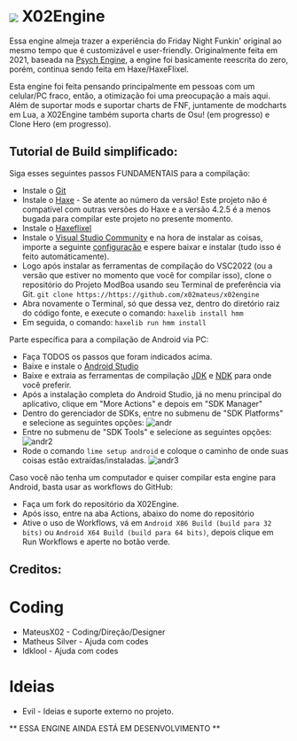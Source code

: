 # <img src="art/icon64.png" align="center"> X02Engine</img>
Essa engine almeja trazer a experiência do Friday Night Funkin' original ao mesmo tempo que é customizável e user-friendly. Originalmente feita em 2021, baseada na [Psych Engine](https://github.com/ShadowMario/FNF-PsychEngine), a engine foi basicamente reescrita do zero, porém, continua sendo feita em Haxe/HaxeFlixel.

Esta engine foi feita pensando principalmente em pessoas com um celular/PC fraco, então, a otimização foi uma preocupação a mais aqui.
Além de suportar mods e suportar charts de FNF, juntamente de modcharts em Lua, a X02Engine também suporta charts de Osu! (em progresso) e Clone Hero (em progresso).

## Tutorial de Build simplificado:
Siga esses seguintes passos FUNDAMENTAIS para a compilação:
* Instale o [Git](https://git-scm.com/downloads)
* Instale o [Haxe](https://haxe.org/download/version/4.2.5/) - Se atente ao número da versão! Este projeto não é compatível com outras versões do Haxe e a versão 4.2.5 é a menos bugada para compilar este projeto no presente momento.
* Instale o [Haxeflixel](https://haxeflixel.com/documentation/getting-started/)
* Instale o [Visual Studio Community](https://visualstudio.microsoft.com/pt-br/vs/community/) e na hora de instalar as coisas, importe a seguinte [configuração](https://drive.google.com/file/d/1RVxsn2pAIanVKevcAh_VmFnGqy1Q5Xo9/view?usp=sharing) e espere baixar e instalar (tudo isso é feito automáticamente).
* Logo após instalar as ferramentas de compilação do VSC2022 (ou a versão que estiver no momento que você for compilar isso), clone o repositório do Projeto ModBoa usando seu Terminal de preferência via Git.
`git clone https://https://github.com/x02mateus/x02engine`
* Abra novamente o Terminal, só que dessa vez, dentro do diretório raiz do código fonte, e execute o comando:
`haxelib install hmm`
* Em seguida, o comando:
`haxelib run hmm install`

Parte específica para a compilação de Android via PC:
* Faça TODOS os passos que foram indicados acima.
* Baixe e instale o [Android Studio](https://developer.android.com/studio)
* Baixe e extraia as ferramentas de compilação [JDK](https://drive.google.com/file/d/1dIIISXyuNaXTZzIdvCAkIm7_Ee4Y9I-7/view?usp=sharing) e [NDK](https://drive.google.com/file/d/1Eifen5o1Mky0Mr2jl3eO-BiDYeuuRA1n/view?usp=sharing) para onde você preferir.
* Após a instalação completa do Android Studio, já no menu principal do aplicativo, clique em "More Actions" e depois em "SDK Manager"
* Dentro do gerenciador de SDKs, entre no submenu de "SDK Platforms" e selecione as seguintes opções:
![andr](https://i.imgur.com/d9YBzFJ.png)
* Entre no submenu de "SDK Tools" e selecione as seguintes opções:
![andr2](https://i.imgur.com/L100sOm.png)
* Rode o comando `lime setup android` e coloque o caminho de onde suas coisas estão extraídas/instaladas.
![andr3](https://i.imgur.com/AR8NCnV.png)

Caso você não tenha um computador e quiser compilar esta engine para Android, basta usar as workflows do GitHub:
* Faça um fork do repositório da X02Engine.
* Após isso, entre na aba Actions, abaixo do nome do repositório
* Ative o uso de Workflows, vá em `Android X86 Build (build para 32 bits)` ou `Android X64 Build (build para 64 bits)`, depois clique em Run Workflows e aperte no botão verde.

## Creditos:
# Coding
* MateusX02 - Coding/Direção/Designer
* Matheus Silver - Ajuda com codes
* Idklool - Ajuda com codes

# Ideias
* Evil - Ideias e suporte externo no projeto.

** ESSA ENGINE AINDA ESTÁ EM DESENVOLVIMENTO **